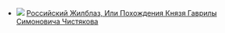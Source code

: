 * ![](/books/prose_rus_classic/Василий%20Трофимович%20Нарежный/Российский%20Жилблаз,%20Или%20Похождения%20Князя%20Гаврилы%20Симоновича%20Чистякова.jpg) [Российский Жилблаз, Или Похождения Князя Гаврилы Симоновича Чистякова](/books/prose_rus_classic/Василий%20Трофимович%20Нарежный/Российский%20Жилблаз,%20Или%20Похождения%20Князя%20Гаврилы%20Симоновича%20Чистякова)